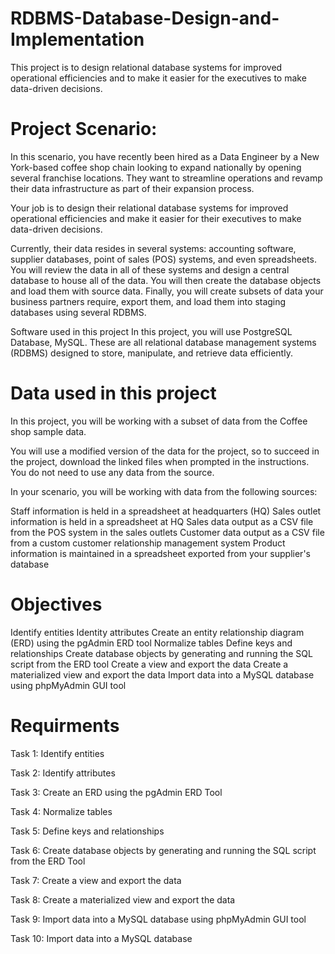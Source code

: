# RDBMS-Database-Design-and-Implementation
This project is to design relational database systems for improved operational efficiencies and to make it easier for the executives to make data-driven decisions.

# Project Scenario:

In this scenario, you have recently been hired as a Data Engineer by a New York-based coffee shop chain looking to expand nationally by opening several franchise locations. They want to streamline operations and revamp their data infrastructure as part of their expansion process.

Your job is to design their relational database systems for improved operational efficiencies and make it easier for their executives to make data-driven decisions.

Currently, their data resides in several systems: accounting software, supplier databases, point of sales (POS) systems, and even spreadsheets. You will review the data in all of these systems and design a central database to house all of the data. You will then create the database objects and load them with source data. Finally, you will create subsets of data your business partners require, export them, and load them into staging databases using several RDBMS.

Software used in this project
In this project, you will use PostgreSQL Database, MySQL. These are all relational database management systems (RDBMS) designed to store, manipulate, and retrieve data efficiently.

# Data used in this project
In this project, you will be working with a subset of data from the Coffee shop sample data.

You will use a modified version of the data for the project, so to succeed in the project, download the linked files when prompted in the instructions. You do not need to use any data from the source.

In your scenario, you will be working with data from the following sources:

Staff information is held in a spreadsheet at headquarters (HQ)
Sales outlet information is held in a spreadsheet at HQ
Sales data output as a CSV file from the POS system in the sales outlets
Customer data output as a CSV file from a custom customer relationship management system
Product information is maintained in a spreadsheet exported from your supplier's database

# Objectives

Identify entities
Identity attributes
Create an entity relationship diagram (ERD) using the pgAdmin ERD tool
Normalize tables
Define keys and relationships
Create database objects by generating and running the SQL script from the ERD tool
Create a view and export the data
Create a materialized view and export the data
Import data into a MySQL database using phpMyAdmin GUI tool

# Requirments
Task 1: Identify entities

Task 2: Identify attributes

Task 3: Create an ERD using the pgAdmin ERD Tool

Task 4: Normalize tables

Task 5: Define keys and relationships

Task 6: Create database objects by generating and running the SQL script from the ERD Tool

Task 7: Create a view and export the data

Task 8: Create a materialized view and export the data

Task 9: Import data into a MySQL database using phpMyAdmin GUI tool

Task 10: Import data into a MySQL database
